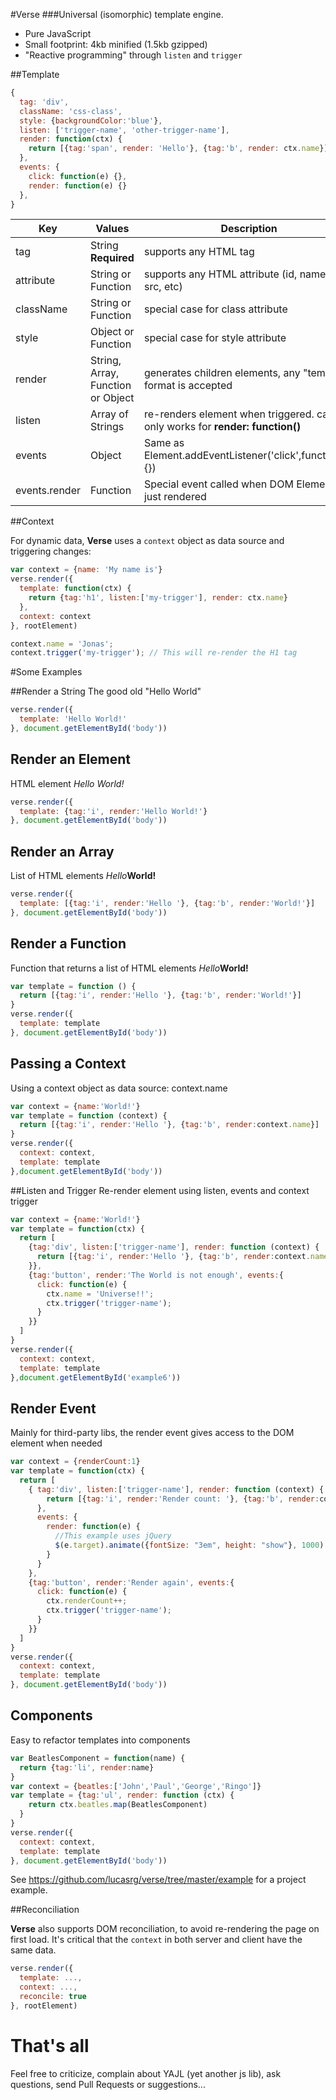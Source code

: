 #Verse
###Universal (isomorphic) template engine.

* Pure JavaScript
* Small footprint: 4kb minified (1.5kb gzipped)
* "Reactive programming" through `listen` and `trigger`

##Template

```js
{
  tag: 'div',
  className: 'css-class',
  style: {backgroundColor:'blue'},
  listen: ['trigger-name', 'other-trigger-name'],
  render: function(ctx) {
    return [{tag:'span', render: 'Hello'}, {tag:'b', render: ctx.name}]
  },
  events: {
    click: function(e) {},
    render: function(e) {}
  },
}
```

| Key | Values | Description |
| --- | --- | --- |
| tag | String **Required** | supports any HTML tag |
| attribute | String or Function | supports any HTML attribute (id, name, href, src, etc) |
| className | String or Function | special case for class attribute |
| style | Object or Function | special case for style attribute |
| render | String, Array, Function or Object | generates children elements, any "template" format is accepted |
| listen | Array of Strings | re-renders element when triggered. caveat: only works for **render: function()** |
| events | Object | Same as Element.addEventListener('click',function(e){}) |
| events.render | Function | Special event called when DOM Element just rendered |


##Context

For dynamic data, **Verse** uses a `context` object as data source and triggering changes:

```js
var context = {name: 'My name is'}
verse.render({
  template: function(ctx) {
    return {tag:'h1', listen:['my-trigger'], render: ctx.name}
  },
  context: context
}, rootElement)

context.name = 'Jonas';
context.trigger('my-trigger'); // This will re-render the H1 tag
```

#Some Examples

##Render a String
The good old "Hello World"

```js
verse.render({
  template: 'Hello World!'
}, document.getElementById('body'))
```

## Render an Element
HTML element <i>Hello World!</i>

```js
verse.render({
  template: {tag:'i', render:'Hello World!'}
}, document.getElementById('body'))
```

## Render an Array
List of HTML elements <i>Hello</i><b>World!</b>

```js
verse.render({
  template: [{tag:'i', render:'Hello '}, {tag:'b', render:'World!'}]
}, document.getElementById('body'))
```

## Render a Function
Function that returns a list of HTML elements <i>Hello</i><b>World!</b>

```js
var template = function () {
  return [{tag:'i', render:'Hello '}, {tag:'b', render:'World!'}]
}
verse.render({
  template: template
}, document.getElementById('body'))
```

## Passing a Context
Using a context object as data source: context.name

```js
var context = {name:'World!'}
var template = function (context) {
  return [{tag:'i', render:'Hello '}, {tag:'b', render:context.name}]
}
verse.render({
  context: context,
  template: template
},document.getElementById('body'))
```

##Listen and Trigger
Re-render element using listen, events and context trigger

```js
var context = {name:'World!'}
var template = function(ctx) {
  return [
    {tag:'div', listen:['trigger-name'], render: function (context) {
      return [{tag:'i', render:'Hello '}, {tag:'b', render:context.name}]
    }},
    {tag:'button', render:'The World is not enough', events:{
      click: function(e) {
        ctx.name = 'Universe!!';
        ctx.trigger('trigger-name');
      }
    }}
  ]
}
verse.render({
  context: context,
  template: template
},document.getElementById('example6'))
```

## Render Event
Mainly for third-party libs, the render event gives access to the DOM element when needed

```js
var context = {renderCount:1}
var template = function(ctx) {
  return [
    { tag:'div', listen:['trigger-name'], render: function (context) {
        return [{tag:'i', render:'Render count: '}, {tag:'b', render:context.renderCount}]
      },
      events: {
        render: function(e) {
          //This example uses jQuery
          $(e.target).animate({fontSize: "3em", height: "show"}, 1000)
        }
      }
    },
    {tag:'button', render:'Render again', events:{
      click: function(e) {
        ctx.renderCount++;
        ctx.trigger('trigger-name');
      }
    }}
  ]
}
verse.render({
  context: context,
  template: template
}, document.getElementById('body'))
```

## Components
Easy to refactor templates into components

```js
var BeatlesComponent = function(name) {
  return {tag:'li', render:name}
}
var context = {beatles:['John','Paul','George','Ringo']}
var template = {tag:'ul', render: function (ctx) {
    return ctx.beatles.map(BeatlesComponent)
  }
}
verse.render({
  context: context,
  template: template
}, document.getElementById('body'))
```

See https://github.com/lucasrg/verse/tree/master/example for a project example.


##Reconciliation

**Verse** also supports DOM reconciliation, to avoid re-rendering the page on first load.
It's critical that the `context` in both server and client have the same data.

```js
verse.render({
  template: ...,
  context: ...,
  reconcile: true
}, rootElement)
```


# That's all

Feel free to criticize, complain about YAJL (yet another js lib), ask questions, send Pull Requests or suggestions...
